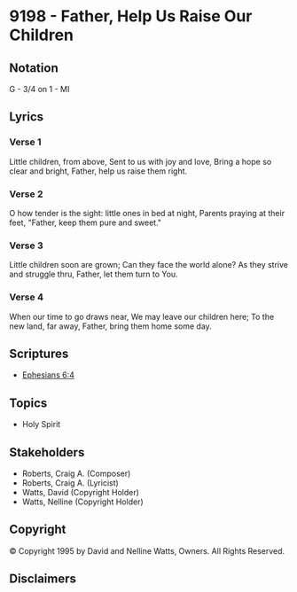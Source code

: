 # 9198 - Father, Help Us Raise Our Children

## Notation

G - 3/4 on 1 - MI

## Lyrics

### Verse 1

Little children, from above, Sent to us with joy and love, Bring a hope so clear and bright, Father, help us raise them right.

### Verse 2

O how tender is the sight: little ones in bed at night, Parents praying at their feet, "Father, keep them pure and sweet."

### Verse 3

Little children soon are grown; Can they face the world alone? As they strive and struggle thru, Father, let them turn to You.

### Verse 4

When our time to go draws near,  We may leave our children here; To the new land, far away, Father, bring them home some day.


## Scriptures

- [Ephesians 6:4](https://www.biblegateway.com/passage/?search=Ephesians%206%3A4)

## Topics

- Holy Spirit

## Stakeholders

- Roberts, Craig A. (Composer)
- Roberts, Craig A. (Lyricist)
- Watts, David (Copyright Holder)
- Watts, Nelline (Copyright Holder)

## Copyright

© Copyright 1995 by David and Nelline Watts, Owners. All Rights Reserved.


## Disclaimers



